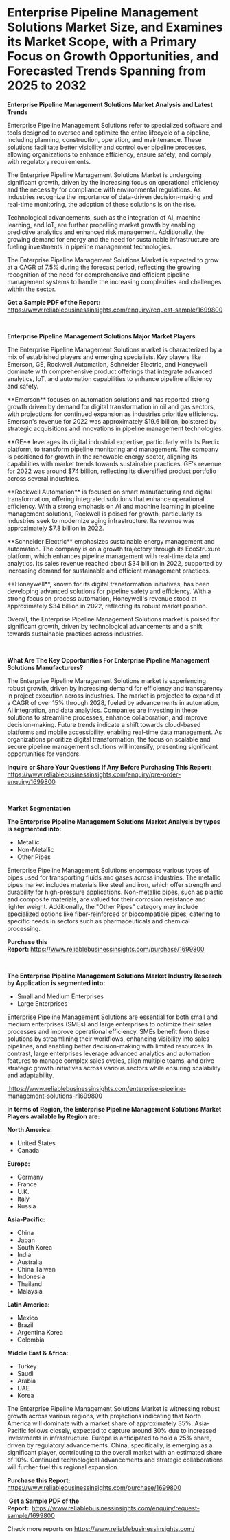 <p><h1>Enterprise Pipeline Management Solutions Market Size, and Examines its Market Scope, with a Primary Focus on Growth Opportunities, and Forecasted Trends Spanning from 2025 to 2032</h1></p><p><strong>Enterprise Pipeline Management Solutions Market Analysis and Latest Trends</strong></p>
<p><p>Enterprise Pipeline Management Solutions refer to specialized software and tools designed to oversee and optimize the entire lifecycle of a pipeline, including planning, construction, operation, and maintenance. These solutions facilitate better visibility and control over pipeline processes, allowing organizations to enhance efficiency, ensure safety, and comply with regulatory requirements. </p><p>The Enterprise Pipeline Management Solutions Market is undergoing significant growth, driven by the increasing focus on operational efficiency and the necessity for compliance with environmental regulations. As industries recognize the importance of data-driven decision-making and real-time monitoring, the adoption of these solutions is on the rise. </p><p>Technological advancements, such as the integration of AI, machine learning, and IoT, are further propelling market growth by enabling predictive analytics and enhanced risk management. Additionally, the growing demand for energy and the need for sustainable infrastructure are fueling investments in pipeline management technologies. </p><p>The Enterprise Pipeline Management Solutions Market is expected to grow at a CAGR of 7.5% during the forecast period, reflecting the growing recognition of the need for comprehensive and efficient pipeline management systems to handle the increasing complexities and challenges within the sector.</p></p>
<p><strong>Get a Sample PDF of the Report:&nbsp;</strong> <a href="https://www.reliablebusinessinsights.com/enquiry/request-sample/1699800?utm_campaign=3568&utm_medium=2&utm_source=Github&utm_content=ia&utm_term=27032025&utm_id=enterprise-pipeline-management-solutions">https://www.reliablebusinessinsights.com/enquiry/request-sample/1699800</a></p>
<p>&nbsp;</p>
<p><strong>Enterprise Pipeline Management Solutions Major Market Players</strong></p>
<p><p>The Enterprise Pipeline Management Solutions market is characterized by a mix of established players and emerging specialists. Key players like Emerson, GE, Rockwell Automation, Schneider Electric, and Honeywell dominate with comprehensive product offerings that integrate advanced analytics, IoT, and automation capabilities to enhance pipeline efficiency and safety.</p><p>**Emerson** focuses on automation solutions and has reported strong growth driven by demand for digital transformation in oil and gas sectors, with projections for continued expansion as industries prioritize efficiency. Emerson's revenue for 2022 was approximately $19.6 billion, bolstered by strategic acquisitions and innovations in pipeline management technologies.</p><p>**GE** leverages its digital industrial expertise, particularly with its Predix platform, to transform pipeline monitoring and management. The company is positioned for growth in the renewable energy sector, aligning its capabilities with market trends towards sustainable practices. GE's revenue for 2022 was around $74 billion, reflecting its diversified product portfolio across several industries.</p><p>**Rockwell Automation** is focused on smart manufacturing and digital transformation, offering integrated solutions that enhance operational efficiency. With a strong emphasis on AI and machine learning in pipeline management solutions, Rockwell is poised for growth, particularly as industries seek to modernize aging infrastructure. Its revenue was approximately $7.8 billion in 2022.</p><p>**Schneider Electric** emphasizes sustainable energy management and automation. The company is on a growth trajectory through its EcoStruxure platform, which enhances pipeline management with real-time data and analytics. Its sales revenue reached about $34 billion in 2022, supported by increasing demand for sustainable and efficient management practices.</p><p>**Honeywell**, known for its digital transformation initiatives, has been developing advanced solutions for pipeline safety and efficiency. With a strong focus on process automation, Honeywell's revenue stood at approximately $34 billion in 2022, reflecting its robust market position.</p><p>Overall, the Enterprise Pipeline Management Solutions market is poised for significant growth, driven by technological advancements and a shift towards sustainable practices across industries.</p></p>
<p>&nbsp;</p>
<p><strong>What Are The Key Opportunities For Enterprise Pipeline Management Solutions Manufacturers?</strong></p>
<p><p>The Enterprise Pipeline Management Solutions market is experiencing robust growth, driven by increasing demand for efficiency and transparency in project execution across industries. The market is projected to expand at a CAGR of over 15% through 2028, fueled by advancements in automation, AI integration, and data analytics. Companies are investing in these solutions to streamline processes, enhance collaboration, and improve decision-making. Future trends indicate a shift towards cloud-based platforms and mobile accessibility, enabling real-time data management. As organizations prioritize digital transformation, the focus on scalable and secure pipeline management solutions will intensify, presenting significant opportunities for vendors.</p></p>
<p><strong>Inquire or Share Your Questions If Any Before Purchasing This Report:</strong> <a href="https://www.reliablebusinessinsights.com/enquiry/pre-order-enquiry/1699800?utm_campaign=3568&utm_medium=2&utm_source=Github&utm_content=ia&utm_term=27032025&utm_id=enterprise-pipeline-management-solutions">https://www.reliablebusinessinsights.com/enquiry/pre-order-enquiry/1699800</a></p>
<p>&nbsp;</p>
<p><strong>Market Segmentation</strong></p>
<p><strong>The Enterprise Pipeline Management Solutions Market Analysis by types is segmented into:</strong></p>
<p><ul><li>Metallic</li><li>Non-Metallic</li><li>Other Pipes</li></ul></p>
<p><p>Enterprise Pipeline Management Solutions encompass various types of pipes used for transporting fluids and gases across industries. The metallic pipes market includes materials like steel and iron, which offer strength and durability for high-pressure applications. Non-metallic pipes, such as plastic and composite materials, are valued for their corrosion resistance and lighter weight. Additionally, the "Other Pipes" category may include specialized options like fiber-reinforced or biocompatible pipes, catering to specific needs in sectors such as pharmaceuticals and chemical processing.</p></p>
<p><strong>Purchase this Report:&nbsp;</strong><a href="https://www.reliablebusinessinsights.com/purchase/1699800?utm_campaign=3568&utm_medium=2&utm_source=Github&utm_content=ia&utm_term=27032025&utm_id=enterprise-pipeline-management-solutions">https://www.reliablebusinessinsights.com/purchase/1699800</a></p>
<p>&nbsp;</p>
<p><strong>The Enterprise Pipeline Management Solutions Market Industry Research by Application is segmented into:</strong></p>
<p><ul><li>Small and Medium Enterprises</li><li>Large Enterprises</li></ul></p>
<p><p>Enterprise Pipeline Management Solutions are essential for both small and medium enterprises (SMEs) and large enterprises to optimize their sales processes and improve operational efficiency. SMEs benefit from these solutions by streamlining their workflows, enhancing visibility into sales pipelines, and enabling better decision-making with limited resources. In contrast, large enterprises leverage advanced analytics and automation features to manage complex sales cycles, align multiple teams, and drive strategic growth initiatives across various sectors while ensuring scalability and adaptability.</p></p>
<p><a href="https://www.reliablebusinessinsights.com/enterprise-pipeline-management-solutions-r1699800?utm_campaign=3568&utm_medium=2&utm_source=Github&utm_content=ia&utm_term=27032025&utm_id=enterprise-pipeline-management-solutions">&nbsp;https://www.reliablebusinessinsights.com/enterprise-pipeline-management-solutions-r1699800</a></p>
<p><strong>In terms of Region, the Enterprise Pipeline Management Solutions Market Players available by Region are:</strong></p>
<p>
    <p> <strong> North America: </strong>
        <ul>
            <li>United States</li>
            <li>Canada</li>
        </ul>
        </p> 
    <p> <strong> Europe: </strong>
        <ul>
            <li>Germany</li>
            <li>France</li>
            <li>U.K.</li>
            <li>Italy</li>
            <li>Russia</li>
        </ul>
        </p> 
    <p> <strong> Asia-Pacific: </strong>
        <ul>
            <li>China</li>
            <li>Japan</li>
            <li>South Korea</li>
            <li>India</li>
            <li>Australia</li>
            <li>China Taiwan</li>
            <li>Indonesia</li>
            <li>Thailand</li>
            <li>Malaysia</li>
        </ul>
        </p> 
    <p> <strong> Latin America: </strong>
        <ul>
            <li>Mexico</li>
            <li>Brazil</li>
            <li>Argentina Korea</li>
            <li>Colombia</li>
        </ul>
        </p> 
    <p> <strong> Middle East & Africa: </strong>
        <ul>
            <li>Turkey</li>
            <li>Saudi</li>
            <li>Arabia</li>
            <li>UAE</li>
            <li>Korea</li>
        </ul>
    </p>
    </p>
<p><p>The Enterprise Pipeline Management Solutions Market is witnessing robust growth across various regions, with projections indicating that North America will dominate with a market share of approximately 35%. Asia-Pacific follows closely, expected to capture around 30% due to increased investments in infrastructure. Europe is anticipated to hold a 25% share, driven by regulatory advancements. China, specifically, is emerging as a significant player, contributing to the overall market with an estimated share of 10%. Continued technological advancements and strategic collaborations will further fuel this regional expansion.</p></p>
<p><strong>Purchase this Report: </strong><a href="https://www.reliablebusinessinsights.com/purchase/1699800?utm_campaign=3568&utm_medium=2&utm_source=Github&utm_content=ia&utm_term=27032025&utm_id=enterprise-pipeline-management-solutions">https://www.reliablebusinessinsights.com/purchase/1699800</a></p>
<p>&nbsp;<strong>Get a Sample PDF of the Report:&nbsp;&nbsp;</strong><a href="https://www.reliablebusinessinsights.com/enquiry/request-sample/1699800?utm_campaign=3568&utm_medium=2&utm_source=Github&utm_content=ia&utm_term=27032025&utm_id=enterprise-pipeline-management-solutions">https://www.reliablebusinessinsights.com/enquiry/request-sample/1699800</a></p>
<p><strong></strong></p>
<p>Check more reports on <a href="https://www.reliablebusinessinsights.com/?utm_campaign=3568&utm_medium=2&utm_source=Github&utm_content=ia&utm_term=27032025&utm_id=enterprise-pipeline-management-solutions">https://www.reliablebusinessinsights.com/</a></p>